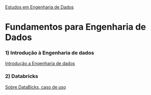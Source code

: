 
<div> 
<p><a href="https://github.com/JosiTubaroski/Data_Enginer/blob/main/README.md">Estudos em Engenharia de Dados</a></p>
</div> 

# Fundamentos para Engenharia de Dados

### 1) Introdução à Engenharia de dados

<div> 
<p><a href="https://github.com/JosiTubaroski/Introducao_Engenharia_Dados">Introdução a Engenharia de dados</a></p>
</div> 

### 2) Databricks

<div> 
<p><a href="https://github.com/JosiTubaroski/Databricks_Sobre_UseCase">Sobre DataBicks, caso de uso</a></p>
</div> 


